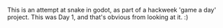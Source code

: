 This is an attempt at snake in godot, as part of a hackweek
'game a day' project. This was Day 1, and that's obvious from
looking at it. :)
